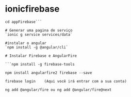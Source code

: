 # ionicfirebase
```ionic start appFirebase blank --type=angular --capacitor
cd appFirebase```

# Generar uma pagina de serviço
`ionic g service services/data`

#instalar o angular
`npm install -g @angular/cli`

# Instalar Firebase e AngularFire

```npm install -g firebase-tools  

npm install angularfire2 firebase --save  

firebase login    (Aqui você irá entrar com a sua conta)
           
ng add @angular/fire ou ng add @angular/fire@next
```
